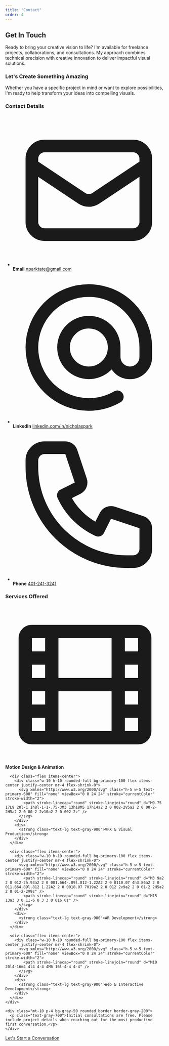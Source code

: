 ```yaml
---
title: "Contact"
order: 4
---
```


## Get In Touch

Ready to bring your creative vision to life? I'm available for freelance projects, collaborations, and consultations. My approach combines technical precision with creative innovation to deliver impactful visual solutions.

<div class="relative py-10 px-6 my-12 overflow-hidden bg-gradient-to-r from-primary-50 to-white rounded-lg border border-primary-100">
  <div class="relative z-10 max-w-4xl mx-auto text-center">
    <h3 class="text-2xl md:text-3xl font-serif font-bold mb-4 text-gray-900">Let's Create Something Amazing</h3>
    <p class="text-lg text-gray-700 max-w-2xl mx-auto">Whether you have a specific project in mind or want to explore possibilities, I'm ready to help transform your ideas into compelling visuals.</p>
  </div>
</div>

<div class="grid grid-cols-1 md:grid-cols-2 gap-10 mt-16">
  <div class="bg-white p-10 rounded-xl shadow-md border-t-4 border-primary-500">
    <h3 class="text-2xl font-serif font-bold mb-6 text-gray-900">Contact Details</h3>
    <ul class="space-y-6">
      <li class="flex items-center">
        <div class="w-12 h-12 rounded-full bg-primary-100 flex items-center justify-center mr-4 flex-shrink-0">
          <svg xmlns="http://www.w3.org/2000/svg" class="h-6 w-6 text-primary-600" fill="none" viewBox="0 0 24 24" stroke="currentColor" stroke-width="2">
            <path stroke-linecap="round" stroke-linejoin="round" d="M3 8l7.89 5.26a2 2 0 002.22 0L21 8M5 19h14a2 2 0 002-2V7a2 2 0 00-2-2H5a2 2 0 00-2 2v10a2 2 0 002 2z" />
          </svg>
        </div>
        <div>
          <strong class="block text-lg text-gray-900 mb-1">Email</strong>
          <a href="mailto:nparktate@gmail.com" class="text-primary-600 hover:text-primary-800 text-lg font-medium transition-colors">nparktate@gmail.com</a>
        </div>
      </li>
      <li class="flex items-center">
        <div class="w-12 h-12 rounded-full bg-primary-100 flex items-center justify-center mr-4 flex-shrink-0">
          <svg xmlns="http://www.w3.org/2000/svg" class="h-6 w-6 text-primary-600" fill="none" viewBox="0 0 24 24" stroke="currentColor" stroke-width="2">
            <path stroke-linecap="round" stroke-linejoin="round" d="M16 12a4 4 0 10-8 0 4 4 0 008 0zm0 0v1.5a2.5 2.5 0 005 0V12a9 9 0 10-9 9m4.5-1.206a8.959 8.959 0 01-4.5 1.207" />
          </svg>
        </div>
        <div>
          <strong class="block text-lg text-gray-900 mb-1">LinkedIn</strong>
          <a href="https://linkedin.com/in/nicholaspark" target="_blank" rel="noopener" class="text-primary-600 hover:text-primary-800 text-lg font-medium transition-colors">linkedin.com/in/nicholaspark</a>
        </div>
      </li>
      <li class="flex items-center">
        <div class="w-12 h-12 rounded-full bg-primary-100 flex items-center justify-center mr-4 flex-shrink-0">
          <svg xmlns="http://www.w3.org/2000/svg" class="h-6 w-6 text-primary-600" fill="none" viewBox="0 0 24 24" stroke="currentColor" stroke-width="2">
            <path stroke-linecap="round" stroke-linejoin="round" d="M3 5a2 2 0 012-2h3.28a1 1 0 01.948.684l1.498 4.493a1 1 0 01-.502 1.21l-2.257 1.13a11.042 11.042 0 005.516 5.516l1.13-2.257a1 1 0 011.21-.502l4.493 1.498a1 1 0 01.684.949V19a2 2 0 01-2 2h-1C9.716 21 3 14.284 3 6V5z" />
          </svg>
        </div>
        <div>
          <strong class="block text-lg text-gray-900 mb-1">Phone</strong>
          <a href="tel:4012413241" class="text-primary-600 hover:text-primary-800 text-lg font-medium transition-colors">401-241-3241</a>
        </div>
      </li>
    </ul>
  </div>
  
  <div class="bg-white p-10 rounded-xl shadow-md border-t-4 border-primary-500">
    <h3 class="text-2xl font-serif font-bold mb-6 text-gray-900">Services Offered</h3>
    <div class="space-y-5">
      <div class="flex items-center">
        <div class="w-10 h-10 rounded-full bg-primary-100 flex items-center justify-center mr-4 flex-shrink-0">
          <svg xmlns="http://www.w3.org/2000/svg" class="h-5 w-5 text-primary-600" fill="none" viewBox="0 0 24 24" stroke="currentColor" stroke-width="2">
            <path stroke-linecap="round" stroke-linejoin="round" d="M7 4v16M17 4v16M3 8h4m10 0h4M3 12h18M3 16h4m10 0h4M4 20h16a1 1 0 001-1V5a1 1 0 00-1-1H4a1 1 0 00-1 1v14a1 1 0 001 1z" />
          </svg>
        </div>
        <div>
          <strong class="text-lg text-gray-900">Motion Design & Animation</strong>
        </div>
      </div>
      
      <div class="flex items-center">
        <div class="w-10 h-10 rounded-full bg-primary-100 flex items-center justify-center mr-4 flex-shrink-0">
          <svg xmlns="http://www.w3.org/2000/svg" class="h-5 w-5 text-primary-600" fill="none" viewBox="0 0 24 24" stroke="currentColor" stroke-width="2">
            <path stroke-linecap="round" stroke-linejoin="round" d="M9.75 17L9 20l-1 1h8l-1-1-.75-3M3 13h18M5 17h14a2 2 0 002-2V5a2 2 0 00-2-2H5a2 2 0 00-2 2v10a2 2 0 002 2z" />
          </svg>
        </div>
        <div>
          <strong class="text-lg text-gray-900">VFX & Visual Production</strong>
        </div>
      </div>
      
      <div class="flex items-center">
        <div class="w-10 h-10 rounded-full bg-primary-100 flex items-center justify-center mr-4 flex-shrink-0">
          <svg xmlns="http://www.w3.org/2000/svg" class="h-5 w-5 text-primary-600" fill="none" viewBox="0 0 24 24" stroke="currentColor" stroke-width="2">
            <path stroke-linecap="round" stroke-linejoin="round" d="M3 9a2 2 0 012-2h.93a2 2 0 001.664-.89l.812-1.22A2 2 0 0110.07 4h3.86a2 2 0 011.664.89l.812 1.22A2 2 0 0018.07 7H19a2 2 0 012 2v9a2 2 0 01-2 2H5a2 2 0 01-2-2V9z" />
            <path stroke-linecap="round" stroke-linejoin="round" d="M15 13a3 3 0 11-6 0 3 3 0 016 0z" />
          </svg>
        </div>
        <div>
          <strong class="text-lg text-gray-900">AR Development</strong>
        </div>
      </div>
      
      <div class="flex items-center">
        <div class="w-10 h-10 rounded-full bg-primary-100 flex items-center justify-center mr-4 flex-shrink-0">
          <svg xmlns="http://www.w3.org/2000/svg" class="h-5 w-5 text-primary-600" fill="none" viewBox="0 0 24 24" stroke="currentColor" stroke-width="2">
            <path stroke-linecap="round" stroke-linejoin="round" d="M10 20l4-16m4 4l4 4-4 4M6 16l-4-4 4-4" />
          </svg>
        </div>
        <div>
          <strong class="text-lg text-gray-900">Web & Interactive Development</strong>
        </div>
      </div>
    </div>
    
    <div class="mt-10 p-4 bg-gray-50 rounded border border-gray-200">
      <p class="text-gray-700">Initial consultations are free. Please include project details when reaching out for the most productive first conversation.</p>
    </div>
  </div>
</div>

<div class="mt-16 mb-8 text-center">
  <a href="mailto:nparktate@gmail.com" class="inline-block px-8 py-4 bg-primary-600 text-white font-bold rounded-lg text-lg shadow-md hover:bg-primary-700 transition-colors">Let's Start a Conversation</a>
</div>